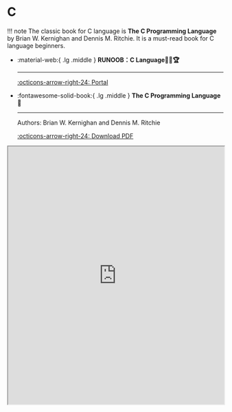 # C

!!! note
    The classic book for C language is __The C Programming Language__ by Brian W. Kernighan and Dennis M. Ritchie. It is a must-read book for C language beginners.


<div class="grid cards" markdown>

-   :material-web:{ .lg .middle } __RUNOOB：C Language🎯✅🏆__

    ---

    [:octicons-arrow-right-24: <a href="https://www.runoob.com/cprogramming/c-tutorial.html" target="_blank"> Portal </a>](#)

-   :fontawesome-solid-book:{ .lg .middle } __The C Programming Language🎯__

    ---
    Authors: Brian W. Kernighan and Dennis M. Ritchie

    [:octicons-arrow-right-24: <a href="https://courses.physics.ucsd.edu/2014/Winter/physics141/Labs/Lab1/The_C_Programming_Language.pdf" target="_blank"> Download PDF </a>](#)

</div>

<iframe src="https://courses.physics.ucsd.edu/2014/Winter/physics141/Labs/Lab1/The_C_Programming_Language.pdf" width="100%" height="600px"></iframe>

<!-- http://www.cuishuaiwen.com:7500/CODING/C-C++/C/The_C_Programming_Language_2.pdf -->